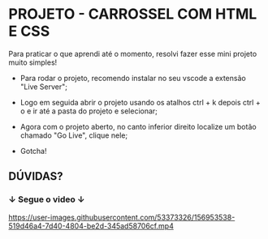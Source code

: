 # PROJETO - CARROSSEL COM HTML E CSS
Para praticar o que aprendi até o momento, resolvi fazer esse mini projeto muito simples!

* Para rodar o projeto, recomendo instalar no seu vscode a extensão "Live Server";

* Logo em seguida abrir o projeto usando os atalhos ctrl + k depois ctrl + o e ir até a pasta do projeto e selecionar;

* Agora com o projeto aberto, no canto inferior direito localize um botão chamado "Go Live", clique nele;

* Gotcha!

## DÚVIDAS?

### ↓ Segue o video ↓

https://user-images.githubusercontent.com/53373326/156953538-519d46a4-7d40-4804-be2d-345ad58706cf.mp4
